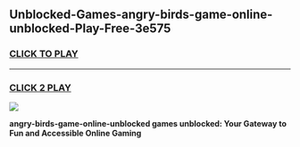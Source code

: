 
## Unblocked-Games-angry-birds-game-online-unblocked-Play-Free-3e575
<h3>
<a href="https://premium76.site?title=angry-birds-game-online-unblocked&ref=10A">CLICK TO PLAY</a></h3>
<hr>

<h3>
<a href="https://premium76.site?title=angry-birds-game-online-unblocked&ref=10A">CLICK 2 PLAY</a>
  
</h3>

<a href="https://premium76.site?title=angry-birds-game-online-unblocked&ref=10A"><img src="https://clearcache.store/games.png"></a>


**angry-birds-game-online-unblocked games unblocked: Your Gateway to Fun and Accessible Online Gaming**
